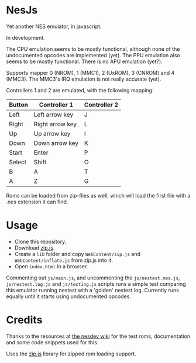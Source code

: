 # NesJs

Yet another NES emulator, in javascript.

In development.

The CPU emulation seems to be mostly functional, although none of the undocumented opcodes are implemented (yet). The PPU emulation also seems to be mostly functional. There is no APU emulation (yet?).

Supports mapper 0 (NROM), 1 (MMC1), 2 (UxROM), 3 (CNROM) and 4 (MMC3). The MMC3's IRQ emulation is not really accurate (yet).

Controllers 1 and 2 are emulated, with the following mapping:

| Button | Controller 1    | Controller 2 |
| ------ | --------------- | ------------ |
| Left   | Left arrow key  | J            |
| Right  | Right arrow key | L            |
| Up     | Up arrow key    | I            |
| Down   | Down arrow key  | K            |
| Start  | Enter           | P            |
| Select | Shift           | O            |
| B      | A               | T            |
| A      | Z               | G            |

Roms can be loaded from zip-files as well, which will load the first file with a .nes extension it can find.

# Usage

- Clone this repository.
- Download [zip.js](https://gildas-lormeau.github.io/zip.js/).
- Create a `lib` folder and copy `WebContent/zip.js` and `WebContent/inflate.js` from zip.js into it.
- Open `index.html` in a browser.

Commenting out `js/main.js`, and uncommenting the `js/nestest.nes.js`, `js/nestest.log.js` and `js/testing.js` scripts runs a simple test comparing this emulator running nestest with a 'golden' nestest log. Currently runs equally until it starts using undocumented opcodes.

# Credits

Thanks to the resources at [the nesdev wiki](http://wiki.nesdev.com/w/index.php/Nesdev_Wiki) for the test roms, documentation and some code snippets used for this.

Uses the [zip.js](https://gildas-lormeau.github.io/zip.js/) library for zipped rom loading support.
